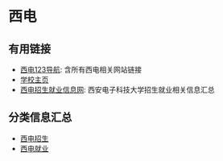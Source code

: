 # 西电

## 有用链接

- [西电123导航](http://123.xidian.edu.cn/): 含所有西电相关网站链接
- [学校主页](https://www.xidian.edu.cn/)
- [西电招生就业信息网](https://www.xidian.edu.cn/zsjy.htm): 西安电子科技大学招生就业相关信息汇总


## 分类信息汇总

- [西电招生](./zhaosheng.md)
- [西电就业](./jiuye.md)



